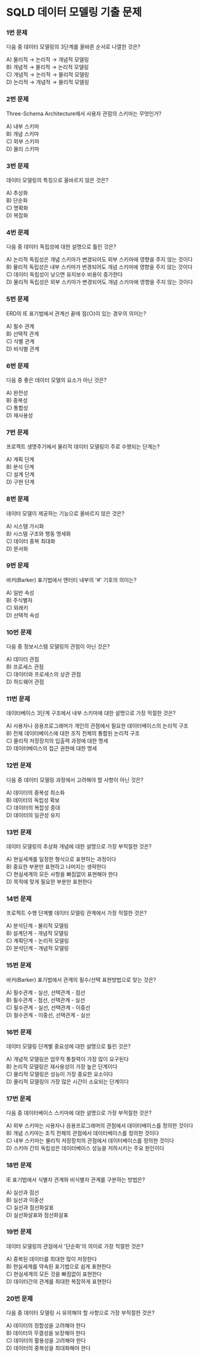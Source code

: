 # SQLD 데이터 모델링 기출 문제

### 1번 문제

다음 중 데이터 모델링의 3단계를 올바른 순서로 나열한 것은?

A) 물리적 → 논리적 → 개념적 모델링  
B) 개념적 → 물리적 → 논리적 모델링  
C) 개념적 → 논리적 → 물리적 모델링  
D) 논리적 → 개념적 → 물리적 모델링

### 2번 문제

Three-Schema Architecture에서 사용자 관점의 스키마는 무엇인가?

A) 내부 스키마  
B) 개념 스키마  
C) 외부 스키마  
D) 물리 스키마

### 3번 문제

데이터 모델링의 특징으로 올바르지 않은 것은?

A) 추상화  
B) 단순화  
C) 명확화  
D) 복잡화

### 4번 문제

다음 중 데이터 독립성에 대한 설명으로 틀린 것은?

A) 논리적 독립성은 개념 스키마가 변경되어도 외부 스키마에 영향을 주지 않는 것이다  
B) 물리적 독립성은 내부 스키마가 변경되어도 개념 스키마에 영향을 주지 않는 것이다  
C) 데이터 독립성이 낮으면 유지보수 비용이 증가한다  
D) 물리적 독립성은 외부 스키마가 변경되어도 개념 스키마에 영향을 주지 않는 것이다

### 5번 문제

ERD의 IE 표기법에서 관계선 끝에 점(○)이 있는 경우의 의미는?

A) 필수 관계  
B) 선택적 관계  
C) 식별 관계  
D) 비식별 관계

### 6번 문제

다음 중 좋은 데이터 모델의 요소가 아닌 것은?

A) 완전성  
B) 중복성  
C) 통합성  
D) 재사용성

### 7번 문제

프로젝트 생명주기에서 물리적 데이터 모델링이 주로 수행되는 단계는?

A) 계획 단계  
B) 분석 단계  
C) 설계 단계  
D) 구현 단계

### 8번 문제

데이터 모델이 제공하는 기능으로 올바르지 않은 것은?

A) 시스템 가시화  
B) 시스템 구조와 행동 명세화  
C) 데이터 중복 최대화  
D) 문서화

### 9번 문제

바커(Barker) 표기법에서 엔터티 내부의 '#' 기호의 의미는?

A) 일반 속성  
B) 주식별자  
C) 외래키  
D) 선택적 속성

### 10번 문제

다음 중 정보시스템 모델링의 관점이 아닌 것은?

A) 데이터 관점  
B) 프로세스 관점  
C) 데이터와 프로세스의 상관 관점  
D) 하드웨어 관점

### 11번 문제

데이터베이스 3단계 구조에서 내부 스키마에 대한 설명으로 가장 적절한 것은?

A) 사용자나 응용프로그래머가 개인의 관점에서 필요한 데이터베이스의 논리적 구조  
B) 전체 데이터베이스에 대한 조직 전체의 통합된 논리적 구조  
C) 물리적 저장장치의 입출력 과정에 대한 명세  
D) 데이터베이스의 접근 권한에 대한 명세

### 12번 문제

다음 중 데이터 모델링 과정에서 고려해야 할 사항이 아닌 것은?

A) 데이터의 중복성 최소화  
B) 데이터의 독립성 확보  
C) 데이터의 복잡성 증대  
D) 데이터의 일관성 유지

### 13번 문제

데이터 모델링의 추상화 개념에 대한 설명으로 가장 부적절한 것은?

A) 현실세계를 일정한 형식으로 표현하는 과정이다  
B) 중요한 부분만 표현하고 나머지는 생략한다  
C) 현실세계의 모든 사항을 빠짐없이 표현해야 한다  
D) 목적에 맞게 필요한 부분만 표현한다

### 14번 문제

프로젝트 수행 단계별 데이터 모델링 관계에서 가장 적절한 것은?

A) 분석단계 - 물리적 모델링  
B) 설계단계 - 개념적 모델링  
C) 계획단계 - 논리적 모델링  
D) 분석단계 - 개념적 모델링

### 15번 문제

바커(Barker) 표기법에서 관계의 필수/선택 표현방법으로 맞는 것은?

A) 필수관계 - 실선, 선택관계 - 점선  
B) 필수관계 - 점선, 선택관계 - 실선  
C) 필수관계 - 실선, 선택관계 - 이중선  
D) 필수관계 - 이중선, 선택관계 - 실선

### 16번 문제

데이터 모델링 단계별 중요성에 대한 설명으로 틀린 것은?

A) 개념적 모델링은 업무적 통찰력이 가장 많이 요구된다  
B) 논리적 모델링은 재사용성이 가장 높은 단계이다  
C) 물리적 모델링은 성능이 가장 중요한 요소이다  
D) 물리적 모델링이 가장 많은 시간이 소요되는 단계이다

### 17번 문제

다음 중 데이터베이스 스키마에 대한 설명으로 가장 부적절한 것은?

A) 외부 스키마는 사용자나 응용프로그래머의 관점에서 데이터베이스를 정의한 것이다  
B) 개념 스키마는 조직 전체의 관점에서 데이터베이스를 정의한 것이다  
C) 내부 스키마는 물리적 저장장치의 관점에서 데이터베이스를 정의한 것이다  
D) 스키마 간의 독립성은 데이터베이스 성능을 저하시키는 주요 원인이다

### 18번 문제

IE 표기법에서 식별자 관계와 비식별자 관계를 구분하는 방법은?

A) 실선과 점선  
B) 실선과 이중선  
C) 실선과 점선화살표  
D) 실선화살표와 점선화살표

### 19번 문제

데이터 모델링의 관점에서 '단순화'의 의미로 가장 적절한 것은?

A) 중복된 데이터를 최대한 많이 저장한다  
B) 현실세계를 약속된 표기법으로 쉽게 표현한다  
C) 현실세계의 모든 것을 빠짐없이 표현한다  
D) 데이터간의 관계를 최대한 복잡하게 표현한다

### 20번 문제

다음 중 데이터 모델링 시 유의해야 할 사항으로 가장 부적절한 것은?

A) 데이터의 정합성을 고려해야 한다  
B) 데이터의 무결성을 보장해야 한다  
C) 데이터의 활용성을 고려해야 한다  
D) 데이터의 중복성을 최대화해야 한다
